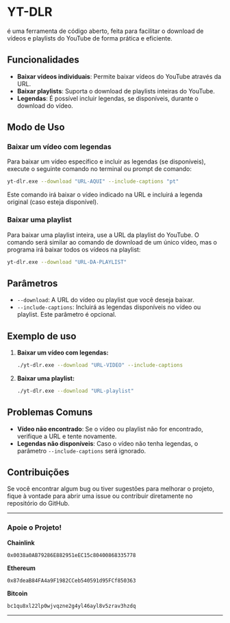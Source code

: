 
# YT-DLR
é uma ferramenta de código aberto, feita para facilitar o download de vídeos e playlists do YouTube de forma prática e eficiente.

## Funcionalidades

- **Baixar vídeos individuais**: Permite baixar vídeos do YouTube através da URL.
- **Baixar playlists**: Suporta o download de playlists inteiras do YouTube.
- **Legendas**: É possível incluir legendas, se disponíveis, durante o download do vídeo.


## Modo de Uso

### Baixar um vídeo com legendas

Para baixar um vídeo específico e incluir as legendas (se disponíveis), execute o seguinte comando no terminal ou prompt de comando:

```bash
yt-dlr.exe --download "URL-AQUI" --include-captions "pt" 
```

Este comando irá baixar o vídeo indicado na URL e incluirá a legenda original (caso esteja disponível).

### Baixar uma playlist

Para baixar uma playlist inteira, use a URL da playlist do YouTube. O comando será similar ao comando de download de um único vídeo, mas o programa irá baixar todos os vídeos na playlist:

```bash
yt-dlr.exe --download "URL-DA-PLAYLIST"
```

## Parâmetros

- `--download`: A URL do vídeo ou playlist que você deseja baixar.
- `--include-captions`: Incluirá as legendas disponíveis no vídeo ou playlist. Este parâmetro é opcional.

## Exemplo de uso

1. **Baixar um vídeo com legendas:**

    ```bash
    ./yt-dlr.exe --download "URL-VIDEO" --include-captions
    ```

2. **Baixar uma playlist:**

    ```bash
    ./yt-dlr.exe --download "URL-playlist"
    ```

## Problemas Comuns

- **Vídeo não encontrado**: Se o vídeo ou playlist não for encontrado, verifique a URL e tente novamente.
- **Legendas não disponíveis**: Caso o vídeo não tenha legendas, o parâmetro `--include-captions` será ignorado.

## Contribuições

Se você encontrar algum bug ou tiver sugestões para melhorar o projeto, fique à vontade para abrir uma issue ou contribuir diretamente no repositório do GitHub.

---

### Apoie o Projeto!

**Chainlink**
```
0x0038a0AB79286E882951eEC15c80400868335778
```
**Ethereum**
```
0x87deaB84FA4a9F1982CCeb540591d95FCf850363
```
**Bitcoin**
```
bc1qu8xl22lp0wjvqzne2g4yl46ayl8v5zrav3hzdq
```

---

